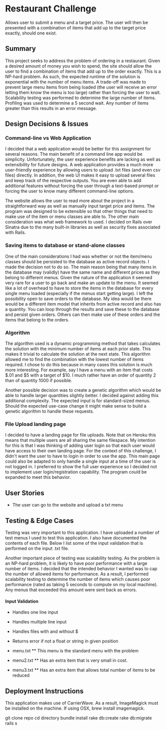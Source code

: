 # Restaurant Challenge
Allows user to submit a menu and a target price. The user will then be presented with a combination of items that add up to the target price exactly, should one exist.

## Summary
This project seeks to address the problem of ordering in a restaurant. Given a desired amount of money you wish to spend, the site should allow the user to find a combination of items that add up to the order exactly. This is a NP-hard problem. As such, the expected runtime of the solution is exponential with the number of menu items. A trade-off was made to prevent large menu items from being loaded (the user will receive an error letting them know the menu is too large) rather than forcing the user to wait. Scalability testing was performed to determine the large number of items. Profiling was used to determine a 5 second wait. Any number of items greater than this results in an error message.

## Design Decisions & Issues
### Command-line vs Web Application
I decided that a web application would be better for this assignment for several reasons. The main benefit of a command line app would be simplicity. Unfortunately, the user experience benefits are lacking as well as extensibility for future designs. A web application provides a much more user-friendly experience by allowing users to upload .txt files (and even csv files) directly. In addition, the web UI makes it easy to upload several files and keep track of the respective outputs. You are even able to add additional features without forcing the user through a text-based prompt or forcing the user to know many different command-line options.

The website allows the user to read more about the project in a straightforward way as well as manually input target price and items. The program was designed to be extensible so that other things that need to make use of the item or menu classes are able to. The other main consideration was what web framework to used. I decided on Rails over Sinatra due to the many built-in libraries as well as security fixes associated with Rails.

### Saving items to database or stand-alone classes
One of the main considerations I had was whether or not the item/menu classes should be persisted to the database as active record objects. I made the decision not to do so. The main reason being that many items in the database may (validly) have the same name and different prices as they belong to different menus. Given the nature of the application it seemed very rare for a user to go back and make an update to the menu. It seemed like a lot of overhead to have to store the items in the database for every single menu loaded (especially if the menus start getting large). I left the possibility open to save orders to the database. My idea would be there would be a different item model that inherits from active record and also has a quantity. You can loop through the results and save these to the database and persist given orders. Others can then make use of these orders and the items that belong to the orders.

### Algorithm
The algorithm used is a dynamic programming method that takes calculates the solution with the minimum number of items at each prior state. This makes it trivial to calculate the solution at the next state. This algorithm allowed me to find the combination with the lowest number of items required. I chose to do this because in many cases this solution is much more interesting. For example, say I have a menu with an item that costs $.01 and $5 with a target of $10. I much rather have an order of quantity 2 than of quantity 1000 if possible.

Another possible decision was to create a genetic algorithm which would be able to handle larger quantities slightly better. I decided against adding this additional complexity. The expected input is for standard-sized menus. Should the expected use-case change it might make sense to build a genetic algorithm to handle these requests.

### File Upload landing page
I decided to have a landing page for file uploads. Note that on Heroku this means that multiple users are all sharing the same filespace. My intention for this is that I was thinking of adding user login so that each user would have access to their own landing page. For the context of this challenge, I didn't want the user to have to login in order to use the app. This main page could also be adapted to only handle a single input at a time of the user is not logged in. I preferred to show the full user experience so I decided not to implement user login/registration capability. The program could be expanded to meet this behavior.

## User Stories
* The user can go to the website and upload a txt menu

## Testing & Edge Cases
Testing was very important to this application. I have uploaded a number of test menus I used to test this application. I also have documented the contents of each file. Below I list some of the input validation that is performed on the input .txt file.

Another important piece of testing was scalability testing. As the problem is an NP-hard problem, it is likely to have poor performance with a large number of items. I decided that the intended behavior I wanted was to cap the number of allowed items for performance. As a result, I performed scalability testing to determine the number of items which causes poor performance (rated as taking 5 seconds to compute on my local machine). Any menus that exceeded this amount were sent back as errors.

#### Input Validation
* Handles one line input
* Handles multiple line input
* Handles files with and without $
* Returns error if not a float or string in given position

* menu.txt
** This menu is the standard menu with the problem
* menu2.txt
** Has an extra item that is very small in cost.
* menu3.txt
** Has an extra item that allows total number of items to be reduced

## Deployment Instructions
This application makes use of CarrierWave. As a result, ImageMagick must be installed on the machine. If using OSX, brew install imagemagick.

git clone repo
cd directory
bundle install
rake db:create
rake db:migrate
rails s



